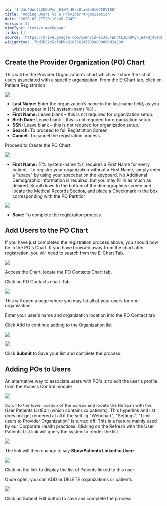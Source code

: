 ```yaml
---
id: '1nJaL4WnctL26KUVyn_E4xWj40rxOtav0aUc6OCOVT8U'
title: 'Adding Users to a Provider Organization'
date: '2020-02-27T20:18:45.794Z'
version: 57
mimeType: 'text/x-markdown'
links: []
source: 'https://drive.google.com/open?id=1nJaL4WnctL26KUVyn_E4xWj40rxOtav0aUc6OCOVT8U'
wikigdrive: '7bd2b52c5cf9bba91d376203703e860806d2a208'
---
```

## Create the Provider Organization (PO) Chart

This will be the Provider Organization's chart which will store the list of users associated with a specific organization. From the E-Chart tab, click on Patient Registration

![](../adding-users-to-a-provider-organization.assets/19693729763ae89a71d42f724e6b8195.png)

* <strong>Last Name:</strong> Enter the organization's name in the last name field, as you wish it appear in {{% system-name %}} .
* <strong>First Name:</strong> Leave blank – this is not required for organization setup.
* <strong>Birth Date:</strong> Leave blank – this is not required for organization setup.
* <strong>SSN:</strong> Leave blank – this is not required for organization setup.
* <strong>Search:</strong> To proceed to full Registration Screen
* <strong>Cancel:</strong> To cancel the registration process.

Proceed to Create the PO Chart

![](../adding-users-to-a-provider-organization.assets/782079f0bb832cb4a3bfccdfe4153e7e.png)

* <strong>First Name:</strong> {{% system-name %}} requires a First Name for every patient – to register your organization without a First Name, simply enter a "space" by using your spacebar on the keyboard. No Additional Demographic information is required, but you may fill in as much as desired. Scroll down to the bottom of the demographics screen and locate the Medical Records Section, and place a Checkmark in the box corresponding with the PO Partition

![](../adding-users-to-a-provider-organization.assets/c13ffbb847ef9b42957259cfe8d7ef9f.png)

* <strong>Save:</strong> To complete the registration process.

## Add Users to the PO Chart

If you have just completed the registration process above, you should now be in the PO's Chart. If you have browsed away from the chart after registration, you will need to search from the E-Chart Tab.

![](../adding-users-to-a-provider-organization.assets/e4c33371cf3e4109fc0824b61cca1c77.png)

Access the Chart, locate the PO Contacts Chart tab.

Click on PO Contacts chart Tab

![](../adding-users-to-a-provider-organization.assets/72b39b9fd11f8ed9b179853fae21aace.png)

This will open a page where you may list all of your users for one organization.

Enter your user's name and organization location into the PO Contact tab

Click Add to continue adding to the Organization list

![](../adding-users-to-a-provider-organization.assets/33d27301e2c4da90ddfdbfa5caca9e4b.png)

![](../adding-users-to-a-provider-organization.assets/5810fc76faecd71013dc26becd4ba165.png)

Click **Submit** to Save your list and complete the process.

## Adding POs to Users

An alternative way to associate users with PO's is to edit the user's profile from the Access Control module

![](../adding-users-to-a-provider-organization.assets/c981382a7f47229da177bcdaa13accea.png)

Scroll to the lower portion of the screen and locate the Refresh with the User Patients ListEdit (which contains xx patients). This hyperlink and list does not get rendered at all if the setting "Webchart", "Settings", "Limit users to Provider Organization" is turned off. This is a feature mainly used by our Corporate Health practices. Clicking on the Refresh with the User Patients List link will query the system to render the list.

![](../adding-users-to-a-provider-organization.assets/fe36db38f8772e047a6250018aad8290.png)

The link will then change to say **Show Patients Linked to User:**

![](../adding-users-to-a-provider-organization.assets/02a80001a1acc149ee0f8b60b48f3006.png)

Click on the link to display the list of Patients linked to this user

Once open, you can ADD or DELETE organizations or patients

![](../adding-users-to-a-provider-organization.assets/7e7b2a44a31c522cc874c932358bbb21.png)

Click on Submit Edit button to save and complete the process.
